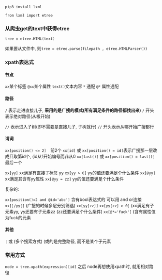 `pip3 install lxml`

`from lxml import etree`

### 从爬虫get的text中获得etree
`tree = etree.HTML(text)` 

如果要从文件中, 则`tree = etree.parse(filepath , etree.HTMLParser())`

### xpath表达式

#### 节点
`xx`某个标签
`@xx`某个属性
`text()`文本内容
`*` 通配
`@*` 属性通配

#### 路径

`/` 表示走进直接儿子, **采用的是广搜的模式(所有满足条件的路径都找出来)**
`/` 开头表示绝对路径(从根开始)

`//` 表示进入子树(即不需要是直接儿子, 子树就行)
`//` 开头表示从哪开始广搜都行

#### 谓词

`xx[position() <= 2]`　前2个
`xx[id]` 或 `xx[position() = id]`表示广搜那一层改成只取第id个, (id从1开始编号而非从0
`xx[last()]` 或 `xx[position() = last()]` 最后一个

`xx[yy]` xx满足有直接子标签 yy `xx[yy > 0]` yy的值还要满足个什么条件
`xx[@yy]`	xx满足其含有yy属性 `xx[@yy = zz]` yy的值还要满足个什么条件

复杂的:

`xx[position()=2 and @id='abc']` 含有bool表达式的 可以用 and or连接
`xx[]/yy[]`  (广搜的时候多层分别筛选)
`xx[yy[zz]]` `xx[yy[zz] > 0]`  (xx满足有子元素yy, yy还要有子元素zz (zz还要满足个什么条件)
`xx[@*='fuck']`  (含有属性值为fuck的元素

#### 其他
` | ` 或 (多个搜索方式) (或的是完整路径, 而不是某个子元素

### 常用方式
`node = tree.xpath(expression)[id]`  之后 node再想使用xpath时, 就用相对路径

